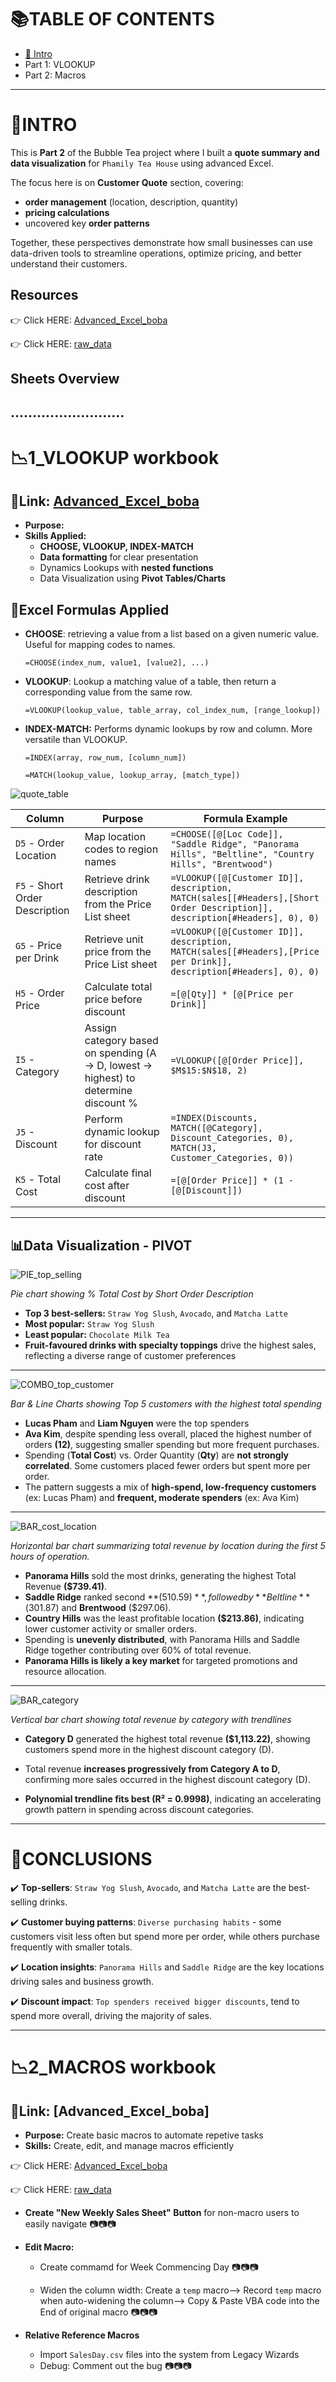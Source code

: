 # 📚TABLE OF CONTENTS
- [🧋 Intro](#intro)
- Part 1: VLOOKUP
- Part 2: Macros
---

# 🧋INTRO
This is **Part 2** of the Bubble Tea project where I built a **quote summary and data visualization** for ```Phamily Tea House``` using advanced Excel. 

The focus here is on **Customer Quote** section, covering: 
  * **order management** (location, description, quantity)
  * **pricing calculations** 
  * uncovered key **order patterns**

Together, these perspectives demonstrate how small businesses can use data-driven tools to streamline operations, optimize pricing, and better understand their customers.

## Resources
👉 Click HERE: [Advanced_Excel_boba]()

👉 Click HERE: [raw_data]()

## Sheets Overview
..........................
---

# 📉1_VLOOKUP workbook
## 🔗Link: [Advanced_Excel_boba]()

- **Purpose:** 
- **Skills Applied:**
  * **CHOOSE, VLOOKUP, INDEX-MATCH**
  * **Data formatting** for clear presentation
  * Dynamics Lookups with **nested functions** 
  * Data Visualization using **Pivot Tables/Charts**


## 🔢Excel Formulas Applied
- **CHOOSE**: retrieving a value from a list based on a given numeric value. Useful for mapping codes to names.
  
  `=CHOOSE(index_num, value1, [value2], ...)`
  
- **VLOOKUP**: Lookup a matching value of a table, then return a corresponding value from the same row.
  
  `=VLOOKUP(lookup_value, table_array, col_index_num, [range_lookup])`

- **INDEX-MATCH:** Performs dynamic lookups by row and column. More versatile than VLOOKUP.
  
  `=INDEX(array, row_num, [column_num])` 

  `=MATCH(lookup_value, lookup_array, [match_type])`


![quote_table](https://github.com/user-attachments/assets/295bcbfc-02a7-419b-8ba3-11c6fcf9d446)

| Column                         | Purpose                                                                             | Formula Example                                                                                                            |
| ------------------------------ | ----------------------------------------------------------------------------------- | -------------------------------------------------------------------------------------------------------------------------- |
| `D5` - Order Location          | Map location codes to region names                                                  | `=CHOOSE([@[Loc Code]], "Saddle Ridge", "Panorama Hills", "Beltline", "Country Hills", "Brentwood")`                       |
| `F5` - Short Order Description | Retrieve drink description from the Price List sheet                                | `=VLOOKUP([@[Customer ID]], description, MATCH(sales[[#Headers],[Short Order Description]], description[#Headers], 0), 0)` |
| `G5` - Price per Drink         | Retrieve unit price from the Price List sheet                                       | `=VLOOKUP([@[Customer ID]], description, MATCH(sales[[#Headers],[Price per Drink]], description[#Headers], 0), 0)`         |
| `H5` - Order Price             | Calculate total price before discount                                               | `=[@[Qty]] * [@[Price per Drink]]`                                                                                         |
| `I5` - Category                | Assign category based on spending (A → D, lowest → highest) to determine discount % | `=VLOOKUP([@[Order Price]], $M$15:$N$18, 2)`                                                                               |
| `J5` - Discount                | Perform dynamic lookup for discount rate                                            | `=INDEX(Discounts, MATCH([@Category], Discount_Categories, 0), MATCH(J3, Customer_Categories, 0))`                         |
| `K5` - Total Cost              | Calculate final cost after discount                                                 | `=[@[Order Price]] * (1 - [@[Discount]])`                                                                                  |

---


## 📊Data Visualization - PIVOT

![PIE_top_selling](https://github.com/user-attachments/assets/51250adf-ccfd-4c61-9692-2be437b6fc40)

_Pie chart showing % Total Cost by Short Order Description_

- **Top 3 best-sellers:** `Straw Yog Slush`, `Avocado`, and `Matcha Latte`
- **Most popular:** `Straw Yog Slush` 
- **Least popular:** `Chocolate Milk Tea`
- **Fruit-favoured drinks with specialty toppings** drive the highest sales, reflecting a diverse range of customer preferences

---

![COMBO_top_customer](https://github.com/user-attachments/assets/5a772735-d628-44a2-9c79-d38f4218c3b1)

_Bar & Line Charts showing Top 5 customers with the highest total spending_

- **Lucas Pham** and **Liam Nguyen** were the top spenders
- **Ava Kim**, despite spending less overall, placed the highest number of orders **(12)**, suggesting smaller spending but more frequent purchases.
- Spending (**Total Cost**) vs. Order Quantity (**Qty**) are **not strongly correlated**. Some customers placed fewer orders but spent more per order.
- The pattern suggests a mix of **high-spend, low-frequency customers** (ex: Lucas Pham) and **frequent, moderate spenders** (ex: Ava Kim)

---

![BAR_cost_location](https://github.com/user-attachments/assets/1d05c6a9-6a59-47f2-a1ac-ad68c9d04b3f)

_Horizontal bar chart summarizing total revenue by location during the first 5 hours of operation._

- **Panorama Hills** sold the most drinks, generating the highest Total Revenue **($739.41)**.
- **Saddle Ridge** ranked second **($510.59)**, followed by **Beltline** ($301.87) and **Brentwood** ($297.06).
- **Country Hills** was the least profitable location **($213.86)**, indicating lower customer activity or smaller orders.
- Spending is **unevenly distributed**, with Panorama Hills and Saddle Ridge together contributing over 60% of total revenue.
- **Panorama Hills is likely a key market** for targeted promotions and resource allocation.

---

![BAR_category](https://github.com/user-attachments/assets/1350fb73-e2c8-43e3-8c31-fb8ebd632298)

_Vertical bar chart showing total revenue by category with trendlines_

- **Category D** generated the highest total revenue **($1,113.22)**, showing customers spend more in the highest discount category (D).

- Total revenue **increases progressively from Category A to D**, confirming more sales occurred in the highest discount category (D).

- **Polynomial trendline fits best (R² = 0.9998)**, indicating an accelerating growth pattern in spending across discount categories.

---

# 📌CONCLUSIONS

✔️ **Top-sellers**: `Straw Yog Slush`, `Avocado`, and `Matcha Latte` are the best-selling drinks.

✔️ **Customer buying patterns**: `Diverse purchasing habits` - some customers visit less often but spend more per order, while others purchase frequently with smaller totals.
  
✔️ **Location insights**: `Panorama Hills` and `Saddle Ridge` are the key locations driving sales and business growth.

✔️ **Discount impact**: `Top spenders received bigger discounts`, tend to spend more overall, driving the majority of sales.


---


# 📉2_MACROS workbook
## 🔗Link: [Advanced_Excel_boba]

- **Purpose:** Create basic macros to automate repetive tasks
- **Skills:** Create, edit, and manage macros efficiently
  
👉 Click HERE: [Advanced_Excel_boba]()

👉 Click HERE: [raw_data]()

- **Create "New Weekly Sales Sheet" Button** for non-macro users to easily navigate
📷📷📷

- **Edit Macro:**
  * Create commamd for Week Commencing Day
📷📷📷

  * Widen the column width: Create a `temp` macro--> Record `temp` macro when auto-widening the column--> Copy & Paste VBA code into the End of original macro
 📷📷📷

- **Relative Reference Macros**
  * Import `SalesDay.csv` files into the system from Legacy Wizards
  * Debug: Comment out the bug
📷📷📷

